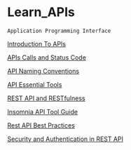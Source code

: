 # Learn_APIs

~~~
Application Programming Interface
~~~

[ Introduction To APIs](DRFAPIs/Learn%20APIs/APIsIntro.md)

[ APIs Calls and Status Code ](Learn_APIs/Learn%20APIs/APISCalls.md)

[ API Naming Conventions ](Learn_APIs/Learn%20APIs/Naming_Conventions.md)

[ API Essential Tools ](Learn_APIs/Learn%20APIs/APIsEssentialTools.md)

[ REST API and RESTfulness ](Learn_APIs/Learn%20APIs/RESTfullness.md)

[ Insomnia API Tool Guide ](Learn_APIs/Learn%20APIs/Insomnia_guide.md)

[Rest API Best Practices ](/Learn_APIs/Learn%20APIs/RESTbestPractices.md)

[ Security and Authentication in REST API](Learn_APIs/Learn%20APIs/Security&AuthREST.md)

